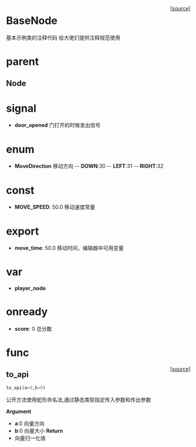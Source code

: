 <span style="float:right;">[[source]](https://github.com/vmjcv/godot_game/tree/main/api_demo/game/script\test1\test_api.gd)</span>

# BaseNode

 基本示例类的注释代码
 给大佬们提供注释规范使用


# parent

## Node

# signal

- **door_opened**   门打开的时候发出信号
# enum

- **MoveDirection**   移动方向
-- **DOWN**:30
-- **LEFT**:31
-- **RIGHT**:32
# const

- **MOVE_SPEED**: 50.0    移动速度常量
# export

- **move_time**: 50.0    移动时间，编辑器中可用变量
# var

- **player_node**
# onready

- **score**: 0    总分数
# func

<span style="float:right;">[[source]](https://github.com/vmjcv/godot_game/tree/main/api_demo/game/script\test1\test_api.gd#L8)</span>

## to_api

```python
to_api(a=0,b=0)
```

公开方法使用蛇形命名法,通过静态类型指定传入参数和传出参数

**Argument**
- **a**:0  向量方向
- **b**:0  向量大小
**Return**
- 向量归一化值
